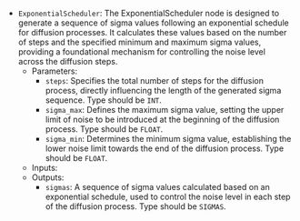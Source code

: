 - `ExponentialScheduler`: The ExponentialScheduler node is designed to generate a sequence of sigma values following an exponential schedule for diffusion processes. It calculates these values based on the number of steps and the specified minimum and maximum sigma values, providing a foundational mechanism for controlling the noise level across the diffusion steps.
    - Parameters:
        - `steps`: Specifies the total number of steps for the diffusion process, directly influencing the length of the generated sigma sequence. Type should be `INT`.
        - `sigma_max`: Defines the maximum sigma value, setting the upper limit of noise to be introduced at the beginning of the diffusion process. Type should be `FLOAT`.
        - `sigma_min`: Determines the minimum sigma value, establishing the lower noise limit towards the end of the diffusion process. Type should be `FLOAT`.
    - Inputs:
    - Outputs:
        - `sigmas`: A sequence of sigma values calculated based on an exponential schedule, used to control the noise level in each step of the diffusion process. Type should be `SIGMAS`.

